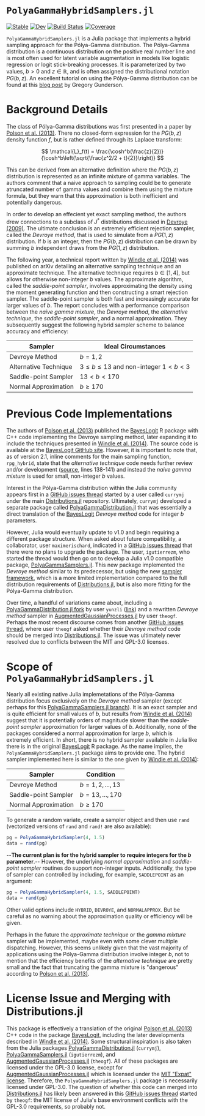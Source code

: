 # `PolyaGammaHybridSamplers.jl`

[![Stable](https://img.shields.io/badge/docs-stable-blue.svg)](https://wzhorton.github.io/PolyaGammaHybridSamplers.jl/stable/)
[![Dev](https://img.shields.io/badge/docs-dev-blue.svg)](https://wzhorton.github.io/PolyaGammaHybridSamplers.jl/dev/)
[![Build Status](https://github.com/wzhorton/PolyaGammaHybridSamplers.jl/actions/workflows/CI.yml/badge.svg?branch=main)](https://github.com/wzhorton/PolyaGammaHybridSamplers.jl/actions/workflows/CI.yml?query=branch%3Amain)
[![Coverage](https://codecov.io/gh/wzhorton/PolyaGammaHybridSamplers.jl/branch/main/graph/badge.svg)](https://codecov.io/gh/wzhorton/PolyaGammaHybridSamplers.jl)


`PolyaGammaHybridSamplers.jl` is a Julia package that implements a hybrid sampling approach for the Pólya-Gamma distribution. The Pólya-Gamma distribution is a continuous distribution on the positive real number line and is most often used for latent variable augmentation in models like logistic regression or logit stick-breaking processes. It is parameterized by two values, $b > 0$ and $z\in\mathbb{R}$, and is often assigned the distributional notation $PG(b,z)$. An excellent tutorial on using the Pólya-Gamma distribution can be found at this [blog post](https://gregorygundersen.com/blog/2019/09/20/polya-gamma/) by Gregory Gunderson.

# Background Details

The class of Pólya-Gamma distributions was first presented in a paper by [Polson et al. (2013)](http://www.tandfonline.com/doi/abs/10.1080/01621459.2013.829001). There no closed-form expression for the $PG(b,z)$ density function $f$, but is rather defined through its Laplace transform: 

$$
\mathcal{L}_f(t) = \frac{\cosh^b(\frac{z}{2})}{\cosh^b\left(\sqrt{\frac{z^2/2 + t}{2}}\right)}
$$

This can be derived from an alternative definition where the $PG(b,z)$ distribution is represented as an infinite mixture of gamma variables. The authors comment that a naive approach to sampling could be to generate atruncated number of gamma values and combine them using the mixture formula, but they warn that this approximation is both inefficient and potentially dangerous. 

In order to develop an effecient yet exact sampling method, the authors drew connections to a subclass of $J^*$ distributions discussed in [Devroye (2009)](https://www.sciencedirect.com/science/article/pii/S0167715209002867). The ultimate conclusion is an extremely efficient rejection sampler, called the *Devroye method*, that is used to simulate from a $PG(1,z)$ distribution. If $b$ is an integer, then the $PG(b,z)$ distribution can be drawn by summing $b$ independent draws from the $PG(1,z)$ distribution.

The following year, a technical report written by [Windle et al. (2014)](https://arxiv.org/abs/1405.0506) was published on arXiv detailing an alternative sampling technique and an approximate technique. The alternative technique requires $b\in[1,4]$, but allows for otherwise non-integer $b$ values. The approximate algorithm, called the *saddle-point sampler*, involves approximating the density using the moment generating function and then constructing a smart rejection sampler. The saddle-point sampler is both fast and increasingly accurate for larger values of $b$. The report concludes with a performance comparison between the *naive gamma mixture*, the *Devroye method*, the *alternative technique*, the *saddle-point sampler*, and a normal approximation. They subsequently suggest the following hybrid sampler scheme to balance accuracy and efficiency:

| Sampler | Ideal Circumstances |
| --- | --- |
| Devroye Method | $b = 1,2$ |
| Alternative Technique | $3 \le b \le 13$ and non-integer $1 < b < 3$ |
| Saddle-point Sampler| $13 < b < 170$ |
| Normal Approximation | $b \ge 170$ |

# Previous Code Implementations

The authors of [Polson et al. (2013)](http://www.tandfonline.com/doi/abs/10.1080/01621459.2013.829001) published the [BayesLogit](https://cran.r-project.org/web/packages/BayesLogit/index.html) R package with C++ code implementing the Devroye sampling method, later expanding it to include the techniques presented in [Windle et al. (2014)](https://arxiv.org/abs/1405.0506). The source code is available at the [BayesLogit GitHub site](https://github.com/jwindle/BayesLogit). However, it is important to note that, as of version 2.1, inline comments for the main sampling function, `rpg_hybrid`, state that the *alternative technique* code needs further review and/or development ([source](https://github.com/jwindle/BayesLogit/blob/master/src/polyagamma_wrapper.cpp), lines 138-141) and instead the *naive gamma mixture* is used for small, non-integer $b$ values.

Interest in the Pólya-Gamma distribution within the Julia community appears first in a [GitHub issues thread](https://github.com/JuliaStats/Distributions.jl/issues/685) started by a user called `currymj` under the main [Distributions.jl](https://github.com/JuliaStats/Distributions.jl/) repository. Ultimately, `currymj` developed a separate package called [PolyaGammaDistribution.jl](https://github.com/currymj/PolyaGammaDistribution.jl) that was essentially a direct translation of the [BayesLogit](https://cran.r-project.org/web/packages/BayesLogit/index.html) *Devroye method* code for integer $b$ parameters.

However, Julia would eventually update to v1.0 and begin requiring a different package structure. When asked about future compatibility, a collaborator, user `maximerischard`, indicated in a [GitHub issues thread](https://github.com/currymj/PolyaGammaDistribution.jl/issues/3) that there were no plans to upgrade the package. The user, `igutierrezm`, who started the thread would then go on to develop a Julia v1.0 compatible package, [PolyaGammaSamplers.jl](https://github.com/igutierrezm/PolyaGammaSamplers.jl). This new package implemented the *Devroye method* similar to its predecessor, but using the new [sampler framework](https://juliastats.org/Distributions.jl/stable/extends/#Create-New-Samplers-and-Distributions), which is a more limited implementation compared to the full distribution requirements of [Distributions.jl](https://github.com/JuliaStats/Distributions.jl/), but is also more fitting for the Pólya-Gamma distribution.

Over time, a handful of variations came about, including a [PolyaGammaDistribution.jl fork](https://github.com/currymj/PolyaGammaDistribution.jl/forks) by user `yunzli` ([link](https://github.com/yunzli/PolyaGammaDistribution.jl)) and a rewritten *Devroye method* sampler in [AugmentedGaussianProcesses.jl](https://github.com/theogf/AugmentedGaussianProcesses.jl) by user `theogf`. Perhaps the most recent discourse comes from another [GitHub issues thread](https://github.com/JuliaStats/Distributions.jl/issues/1440), where user `theogf` asked whether their *Devroye method* code should be merged into [Distributions.jl](https://github.com/JuliaStats/Distributions.jl/). The issue was ultimately never resolved due to conflicts between the MIT and GPL-3.0 licenses.

# Scope of `PolyaGammaHybridSamplers.jl`

Nearly all existing native Julia implemetations of the Pólya-Gamma distribution focus exclusively on the *Devroye method* sampler (except perhaps for this [PolyaGammaSamplers.jl branch](https://github.com/igutierrezm/PolyaGammaSamplers.jl/tree/sp-approximation)). It is an exact sampler and is quite efficient for small values of $b$, but results from [Windle et al. (2014)](https://arxiv.org/abs/1405.0506) suggest that it is potentially orders of magnitude slower than the *saddle-point sampler* approximation for larger values of $b$. Additionally, none of the packages considered a normal approximation for large $b$, which is extremely efficient. In short, there is no hybrid sampler available in Julia like there is in the original [BayesLogit](https://cran.r-project.org/web/packages/BayesLogit/index.html) R package. As the name implies, the `PolyaGammaHybridSamplers.jl` package aims to provide one. The hybrid sampler implemented here is similar to the one given by [Windle et al. (2014)](https://arxiv.org/abs/1405.0506): 

| Sampler | Condition |
| --- | --- |
| Devroye Method | $b = 1,2,...,13$ |
| Saddle-point Sampler| $b = 13,..., 170$ |
| Normal Approximation | $b \ge 170$ |

To generate a random variate, create a sampler object and then use `rand` (vectorized versions of `rand` and `rand!` are also available):

```julia
pg = PolyaGammaHybridSampler(4, 1.5)
data = rand(pg)
```

--**The current plan is for the hybrid sampler to require integers for the $b$ parameter**.-- However, the underlying *normal approximation* and *saddle-point sampler* routines do support non-integer inputs. Additionally, the type of sampler can controlled by including, for example, `SADDLEPOINT` as an argument: 

```julia
pg = PolyaGammaHybridSampler(4, 1.5, SADDLEPOINT)
data = rand(pg)
```
Other valid options include `HYBRID`, `DEVROYE`, and `NORMALAPPROX`. But be careful as no warning about the approximation quality or efficiency will be given.

Perhaps in the future the *approximate technique* or the *gamma mixture* sampler will be implemented, maybe even with some clever multiple dispatching. However, this seems unlikely given that the vast majority of applications using the Pólya-Gamma distribution involve integer $b$, not to mention that the efficiency benefits of the *alternative technique* are pretty small and the fact that truncating the gamma mixture is "dangerous" according to [Polson et al. (2013)](http://www.tandfonline.com/doi/abs/10.1080/01621459.2013.829001).


# License Issue and Merging with Distributions.jl

This package is effectively a translation of the original [Polson et al. (2013)](http://www.tandfonline.com/doi/abs/10.1080/01621459.2013.829001) C++ code in the  package [BayesLogit](https://cran.r-project.org/web/packages/BayesLogit/index.html), including the later developments described in [Windle et al. (2014)](https://arxiv.org/abs/1405.0506). Some structural inspiration is also taken from the Julia packages [PolyaGammaDistribution.jl](https://github.com/currymj/PolyaGammaDistribution.jl) (`currymj`), [PolyaGammaSamplers.jl](https://github.com/igutierrezm/PolyaGammaSamplers.jl) (`igutierrezm`), and [AugmentedGaussianProcesses.jl](https://github.com/theogf/AugmentedGaussianProcesses.jl) (`theogf`). All of these packages are licensed under the GPL-3.0 license, except for [AugmentedGaussianProcesses.jl](https://github.com/theogf/AugmentedGaussianProcesses.jl) which is licensed under the [MIT "Expat" license](https://github.com/theogf/AugmentedGaussianProcesses.jl/blob/master/LICENSE.md). Therefore, the `PolyaGammaHybridSamplers.jl` package is necessarily licensed under GPL-3.0. The question of whether this code can merged into [Distributions.jl](https://github.com/JuliaStats/Distributions.jl/) has likely been answered in this [GitHub issues thread](https://github.com/JuliaStats/Distributions.jl/issues/1440) started by `theogf`: the MIT license of Julia's base environment conflicts with the GPL-3.0 requirements, so probably not.
